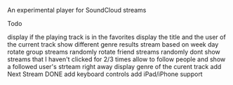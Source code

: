 An experimental player for SoundCloud streams

Todo

display if the playing track is in the favorites
display the title and the user of the current track
show different genre results stream based on week day
rotate group streams randomly
rotate friend streams randomly
dont show streams that I haven't clicked for 2/3 times
allow to follow people and show a followed user's strteam right away
display genre of the curent track
add Next Stream 
DONE add keyboard controls
add iPad/iPhone support